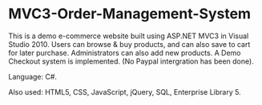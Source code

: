 MVC3-Order-Management-System
============================

This is a demo e-commerce website built using ASP.NET MVC3 in Visual Studio 2010.
Users can browse & buy products, and can also save to cart for later purchase. 
Administrators can also add new products.
A Demo Checkout system is implemented. (No Paypal intergration has been done). 

Language: C#. 

Also used: HTML5, CSS, JavaScript, jQuery, SQL, Enterprise Library 5.
